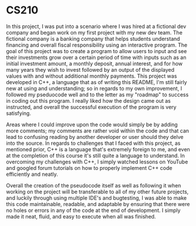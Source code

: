 # CS210

In this project, I was put into a scenario where I was hired at a fictional dev company and began work on my first project with my new dev team. The fictional company is a banking company that helps students understand financing and overall fiscal responsibility using an interactive program. The goal of this project was to create a program to allow users to input and see their investments grow over a certain period of time with inputs such as an initial investment amount, a monthly deposit, annual interest, and for how many years they wish to invest followed by an output of the displayed values with and without additional monthly payments. This project was developed in C++, a language that as of writing this README, I'm still fairly new at using and understanding; so in regards to my own improvement, I followed my pseduocode well and to the letter as my "roadmap" to success in coding out this program. I really liked how the design came out as instructed, and overall the successful execution of the program is very satisfying. 

Areas where I could improve upon the code would simply be by adding more comments; my comments are rather void within the code and that can lead to confusing reading by another developer or user should they delve into the source. In regards to challenges that I faced with this project, as mentioned prior, C++ is a language that's extremely foreign to me, and even at the completion of this course it's still quite a language to understand. In overcoming my challenges with C++, I simply watched lessons on YouTube and googled forum tutorials on how to properly implement C++ code efficiently and neatly. 

Overall the creation of the pseudocode itself as well as following it when working on the project will be transferable to all of my other future projects, and luckily through using multiple IDE's and bugtesting, I was able to make this code maintainable, readable, and adaptable by ensuring that there were no holes or errors in any of the code at the end of development. I simply made it neat, fluid, and easy to execute when all was finished. 
